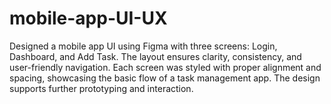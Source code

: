# mobile-app-UI-UX
Designed a mobile app UI using Figma with three screens: Login, Dashboard, and Add Task. The layout ensures clarity, consistency, and user-friendly navigation. Each screen was styled with proper alignment and spacing, showcasing the basic flow of a task management app. The design supports further prototyping and interaction.
